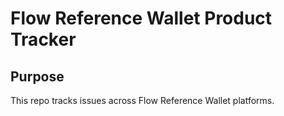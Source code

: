# Flow Reference Wallet Product Tracker

## Purpose

This repo tracks issues across Flow Reference Wallet platforms.

